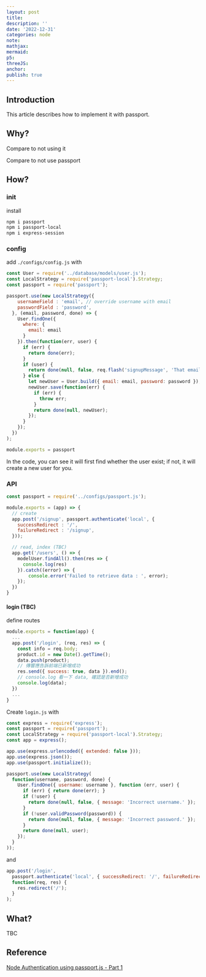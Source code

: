 ```yaml
---
layout: post
title:
description: ''
date: '2022-12-31'
categories: node
note:
mathjax:
mermaid:
p5:
threeJS:
anchor:
publish: true
---
```


## Introduction

This article describes how to implement it with passport.

## Why?

Compare to not using it

Compare to not use passport

## How?

### init

install

```bash
npm i passport
npm i passport-local
npm i express-session
```

### config

add `./configs/config.js` with

```javascript
const User = require('../database/models/user.js');
const LocalStrategy = require('passport-local').Strategy;
const passport = require('passport');

passport.use(new LocalStrategy({
    usernameField : 'email', // override username with email
    passwordField : 'password',
  }, (email, password, done) => {
    User.findOne({
      where: {
        email: email
      }
    }).then(function(err, user) {
      if (err) {
        return done(err);
      }
      if (user) {
        return done(null, false, req.flash('signupMessage', 'That email is already taken.'));
      } else {
        let newUser = User.build({ email: email, password: password });
        newUser.save(function(err) {
          if (err) {
            throw err;
          }
          return done(null, newUser);
        });
      }
    });
  })
);

module.exports = passport
```

In the code, you can see it will first find whether the user exist; if not, it will create a new user for you.

### API

```javascript
const passport = require('../configs/passport.js');

module.exports = (app) => {
  // create
  app.post('/signup', passport.authenticate('local', {
    successRedirect : '/',
    failureRedirect : '/signup',
  }));

  // read, index (TBC)
  app.get('/users', () => {
    modelUser.findAll().then(res => {
      console.log(res)
    }).catch((error) => {
        console.error('Failed to retrieve data : ', error);
    });
  })
}
```

#### login (TBC)

define routes

```javascript
module.exports = function(app) {
  ...
  app.post('/login', (req, res) => {
    const info = req.body;
    product.id = new Date().getTime();
    data.push(product);
    // 傳響應告訴前端已新增成功
    res.send({ success: true, data }).end();
    // console.log 看一下 data, 確認是否新增成功
    console.log(data);
  })
  ...
}
```

Create `login.js` with

```javascript
const express = require('express');
const passport = require('passport');
const LocalStrategy = require('passport-local').Strategy;
const app = express();

app.use(express.urlencoded({ extended: false }));
app.use(express.json());
app.use(passport.initialize());

passport.use(new LocalStrategy(
  function(username, password, done) {
    User.findOne({ username: username }, function (err, user) {
      if (err) { return done(err); }
      if (!user) {
        return done(null, false, { message: 'Incorrect username.' });
      }
      if (!user.validPassword(password)) {
        return done(null, false, { message: 'Incorrect password.' });
      }
      return done(null, user);
    });
  }
));
```

and

```javascript
app.post('/login',
  passport.authenticate('local', { successRedirect: '/', failureRedirect: '/login' }),
  function(req, res) {
    res.redirect('/');
  }
);
```

## What?

TBC

## Reference

[Node Authentication using passport.js - Part 1](https://dev.to/ganeshmani/node-authentication-using-passport-js-part-1-53k7)
